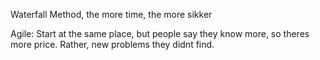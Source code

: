 Waterfall Method, the more time, the more sikker

Agile:
Start at the same place, but people say they know more, so theres more price.
Rather, new problems they didnt find.